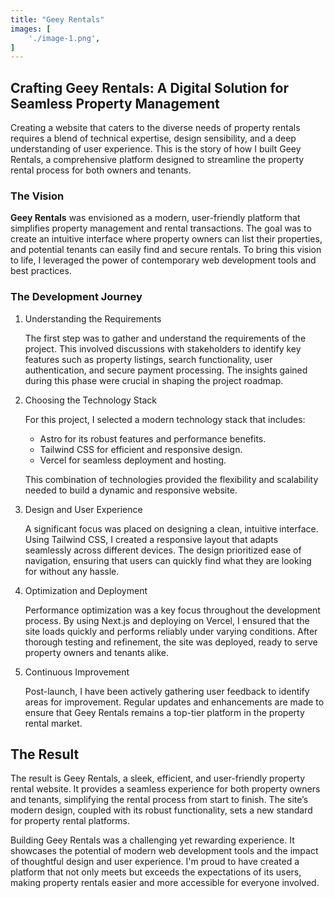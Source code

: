 ```yaml
---
title: "Geey Rentals"
images: [
    './image-1.png',
]
---
```


## Crafting Geey Rentals: A Digital Solution for Seamless Property Management
Creating a website that caters to the diverse needs of property rentals requires a blend of technical expertise, design sensibility, and a deep understanding of user experience. This is the story of how I built Geey Rentals, a comprehensive platform designed to streamline the property rental process for both owners and tenants.

### The Vision
**Geey Rentals** was envisioned as a modern, user-friendly platform that simplifies property management and rental transactions. The goal was to create an intuitive interface where property owners can list their properties, and potential tenants can easily find and secure rentals. To bring this vision to life, I leveraged the power of contemporary web development tools and best practices.

### The Development Journey

1. Understanding the Requirements
    
    The first step was to gather and understand the requirements of the project. This involved discussions with stakeholders to identify key features such as property listings, search functionality, user authentication, and secure payment processing. The insights gained during this phase were crucial in shaping the project roadmap.

2. Choosing the Technology Stack

    For this project, I selected a modern technology stack that includes:

    - Astro for its robust features and performance benefits.
    - Tailwind CSS for efficient and responsive design.
    - Vercel for seamless deployment and hosting.
    
    This combination of technologies provided the flexibility and scalability needed to build a dynamic and responsive website.

3. Design and User Experience
    
    A significant focus was placed on designing a clean, intuitive interface. Using Tailwind CSS, I created a responsive layout that adapts seamlessly across different devices. The design prioritized ease of navigation, ensuring that users can quickly find what they are looking for without any hassle.

5. Optimization and Deployment
    
    Performance optimization was a key focus throughout the development process. By using Next.js and deploying on Vercel, I ensured that the site loads quickly and performs reliably under varying conditions. After thorough testing and refinement, the site was deployed, ready to serve property owners and tenants alike.

6. Continuous Improvement
    
    Post-launch, I have been actively gathering user feedback to identify areas for improvement. Regular updates and enhancements are made to ensure that Geey Rentals remains a top-tier platform in the property rental market.

## The Result
The result is Geey Rentals, a sleek, efficient, and user-friendly property rental website. It provides a seamless experience for both property owners and tenants, simplifying the rental process from start to finish. The site’s modern design, coupled with its robust functionality, sets a new standard for property rental platforms.

Building Geey Rentals was a challenging yet rewarding experience. It showcases the potential of modern web development tools and the impact of thoughtful design and user experience. I'm proud to have created a platform that not only meets but exceeds the expectations of its users, making property rentals easier and more accessible for everyone involved.
